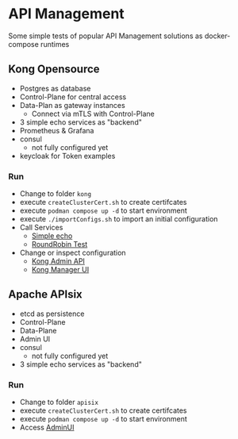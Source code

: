 # API Management
Some simple tests of popular API Management solutions as docker-compose runtimes

## Kong Opensource
* Postgres as database
* Control-Plane for central access
* Data-Plan as gateway instances
  * Connect via mTLS with Control-Plane
* 3 simple echo services as "backend"
* Prometheus & Grafana
* consul
  * not fully configured yet
* keycloak for Token examples

### Run
* Change to folder `kong`
* execute `createClusterCert.sh` to create certifcates
* execute `podman compose up -d` to start environment
* execute `./importConfigs.sh` to import an initial configuration
* Call Services
    * [Simple echo](http://localhost:8000/echo)
    * [RoundRobin Test](http://localhost:8000/all)
* Change or inspect configuration
  * [Kong Admin API](http://localhost:8001)
  * [Kong Manager UI](http://localhost:8002)

## Apache APIsix
* etcd as persistence
* Control-Plane
* Data-Plane
* Admin UI
* consul
  * not fully configured yet
* 3 simple echo services as "backend"

### Run
* Change to folder `apisix`
* execute `createClusterCert.sh` to create certifcates
* execute `podman compose up -d` to start environment
* Access [AdminUI](http://localhost:9000)
